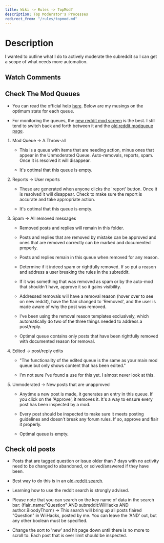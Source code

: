 ```yaml
---
title: Wiki -> Rules -> TopMod?
description: Top Moderator's Processes
redirect_from: "/rules/topmod.md"
---
```


# Description

  I wanted to outline what I do to actively moderate the subreddit so I can get a scope of what needs more automation.

## Watch Comments

## Check The Mod Queues

  * You can read the official help [here](https://mods.reddithelp.com/hc/en-us/categories/360000090312-Reddit-Moderation-To-ols). Below are my musings on the optimum state for each queue.

  * For monitoring the queues, the [new reddit mod screen](https://www.reddit.com/r/WiiHacks/about/modqueue) is the best. I still tend to switch back and forth between it and the [old reddit modqueue page](https://old.reddit.com/r/mod/about/modqueue/).

  1. Mod Queue -> A Throw-all

     * This is a queue with items that are needing action, minus ones that appear in the Unmoderated Queue. Auto-removals, reports, spam. Once it is resolved it will disappear. 

     * It's optimal that this queue is empty.

  2. Reports -> User reports

     * These are generated when anyone clicks the 'report' button. Once it is resolved it will disappear. Check to make sure the report is accurate and take appropriate action.

     * It's optimal that this queue is empty.

  3. Spam -> All removed messages

     * Removed posts and replies will remain in this folder. 

     * Posts and replies that are removed by mistake can be approved and ones that are removed correctly can be marked and documented properly.

     * Posts and replies remain in this queue when removed for any reason. 

     * Determine if it indeed spam or rightfully removed. If so put a reason and address a user breaking the rules in the subreddit. 

     * If it was something that was removed as spam or by the auto-mod that shouldn't have, approve it so it gains visibility.

     * Addressed removals will have a removal reason (hover over to see on new reddit), have the flair changed to 'Removed', and the user is made aware of why the post was removed.
     
     * I've been using the removal reason templates exclusively, which automatically do two of the three things needed to address a post/reply.
     
     * Optimal queue contains only posts that have been rightfully removed with documented reason for removal.
  
  4. Edited -> post/reply edits

     * "The functionality of the edited queue is the same as your main mod queue but only shows content that has been edited."

     * I'm not sure I've found a use for this yet. I almost never look at this.

  5. Unmoderated -> New posts that are unapproved

     * Anytime a new post is made, it generates an entry in this queue. If you click on the 'Approve', it removes it. It's a way to ensure every post has been inspected by a mod.

     * Every post should be inspected to make sure it meets posting guidelines and doesn't break any forum rules. If so, approve and flair it properly.

     * Optimal queue is empty.

## Check old posts

  * Posts that are tagged question or issue older than 7 days with no activity need to be changed to abandoned, or solved/answered if they have been.

  * Best way to do this is in an [old-reddit search](https://old.reddit.com/r/WiiHacks/search/?q=flair_name%3A%22Question%22&sort=new&restrict_sr=1). 

  * Learning how to use the reddit search is strongly advised.

  * Please note that you can search on the key name of data in the search bar: (flair_name:"Question" AND subreddit:WiiHacks AND author:BloodyThorn) -> This search will bring up all posts flaired "Question" in WiiHacks, posted by me. You can leave the 'AND' out, but any other boolean must be specified.

  * Change the sort to 'new' and hit page down until there is no more to scroll to. Each post that is over limit should be inspected.

